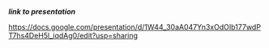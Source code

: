 ***link to presentation***

https://docs.google.com/presentation/d/1W44_30aA047Yn3xOdOIb177wdPT7hs4DeH5l_iqdAg0/edit?usp=sharing
